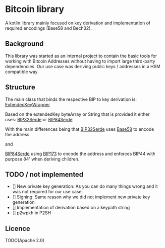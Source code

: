 # Bitcoin library

A kotlin library mainly focused on key derivation and implementation of required encodings (Base58 and Bech32).

## Background

This library was started as an internal project to contain the basic tools for working with Bitcoin Addresses without 
having to import large third-party dependencies. 
Our use case was deriving public keys / addresses in a HSM compatible way.

## Structure

The main class that binds the respective BIP to key derivation is:
[ExtendedKeyWrapper](src/main/kotlin/nl/tulipsolutions/keyderivation/ExtendedKeyWrapper.kt)

Based on the extendedKey byteArray or String that is provided it either uses:
[BIP32Serde](src/main/kotlin/nl/tulipsolutions/keyderivation/Bip32Serde.kt)
or
[BIP84Serde](src/main/kotlin/nl/tulipsolutions/keyderivation/Bip84Serde.kt)

With the main differences being that [BIP32Serde](src/main/kotlin/nl/tulipsolutions/keyderivation/Bip32Serde.kt)
uses [Base58](src/main/kotlin/nl/tulipsolutions/byteutils/Base58.kt) to encode the address 

and
 
[BIP84Serde](src/main/kotlin/nl/tulipsolutions/keyderivation/Bip84Serde.kt)
using [BIP173](src/main/kotlin/nl/tulipsolutions/keyderivation/BIP173.kt) to encode the address and 
enforces BIP44 with purpose 84' when deriving children.
      
## TODO / not implemented

- [] New private key generation: As you can do many things wrong and it was not required for our use case.
- [] Signing: Same reason why we did not implement new private key generation
- [] Implementation of derivation based on a keypath string
- [] p2wpkh in P2SH

## Licence

TODO(Apache 2.0) 